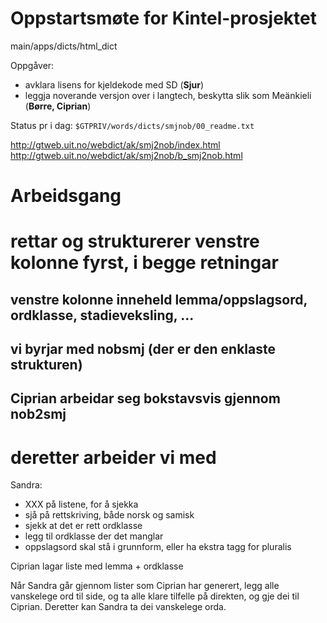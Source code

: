 # Oppstartsmøte for Kintel-prosjektet


main/apps/dicts/html_dict


Oppgåver:
* avklara lisens for kjeldekode med SD (**Sjur**)
* leggja noverande versjon over i langtech, beskytta slik som Meänkieli
  (**Børre, Ciprian**)


Status pr i dag:
`$GTPRIV/words/dicts/smjnob/00_readme.txt`


http://gtweb.uit.no/webdict/ak/smj2nob/index.html
http://gtweb.uit.no/webdict/ak/smj2nob/b_smj2nob.html


# Arbeidsgang


# rettar og strukturerer venstre kolonne fyrst, i begge retningar
## venstre kolonne inneheld lemma/oppslagsord, ordklasse, stadieveksling, ...
## vi byrjar med nobsmj (der er den enklaste strukturen)
## Ciprian arbeidar seg bokstavsvis gjennom nob2smj
# deretter arbeider vi med


Sandra:
* XXX på listene, for å sjekka 
* sjå på rettskriving, både norsk og samisk
* sjekk at det er rett ordklasse
* legg til ordklasse der det manglar
* oppslagsord skal stå i grunnform, eller ha ekstra tagg for pluralis


Ciprian lagar liste med lemma + ordklasse


Når Sandra går gjennom lister som Ciprian har generert, legg alle vanskelege ord til side, og ta alle klare tilfelle på direkten, og gje dei til Ciprian. Deretter kan Sandra ta dei vanskelege orda.


